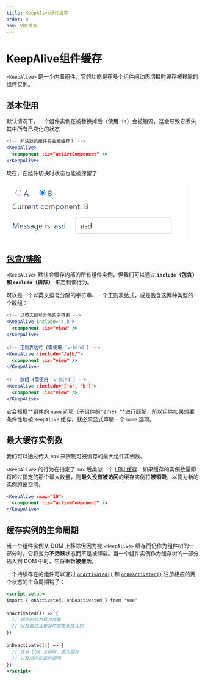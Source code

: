 ```yaml
---
title: KeepAlive组件缓存
order: 8
nav: VUE框架
---
```


# KeepAlive组件缓存

`<KeepAlive>` 是一个内置组件，它的功能是在多个组件间动态切换时缓存被移除的组件实例。

## 基本使用

默认情况下，一个组件实例在被替换掉后（使用`:is`）会被销毁。这会导致它丢失其中所有已变化的状态

```jsx | pure
<!-- 非活跃的组件将会被缓存！ -->
<KeepAlive>
  <component :is="activeComponent" />
</KeepAlive>
```

现在，在组件切换时状态也能被保留了

![image-20231014100148002](./vue-KeepAlive.assets/image-20231014100148002.png)

## [包含/排除](https://cn.vuejs.org/guide/built-ins/keep-alive.html#include-exclude)

`<KeepAlive>` 默认会缓存内部的所有组件实例，但我们可以通过 **`include`（包含） 和 `exclude`（排除）** 来定制该行为。

可以是一个以英文逗号分隔的字符串、一个正则表达式，或是包含这两种类型的一个数组：

```jsx | pure
<!-- 以英文逗号分隔的字符串 -->
<KeepAlive include="a,b">
  <component :is="view" />
</KeepAlive>

<!-- 正则表达式 (需使用 `v-bind`) -->
<KeepAlive :include="/a|b/">
  <component :is="view" />
</KeepAlive>

<!-- 数组 (需使用 `v-bind`) -->
<KeepAlive :include="['a', 'b']">
  <component :is="view" />
</KeepAlive>
```

它会根据**组件的 [`name`](https://cn.vuejs.org/api/options-misc.html#name) 选项（子组件的name）**进行匹配，所以组件如果想要条件性地被 `KeepAlive` 缓存，就必须显式声明一个 `name` 选项。

## 最大缓存实例数

我们可以通过传入 `max` 来限制可被缓存的最大组件实例数。

`<KeepAlive>` 的行为在指定了 `max` 后类似一个 [LRU 缓存](https://en.wikipedia.org/wiki/Cache_replacement_policies#Least_recently_used_(LRU))：如果缓存的实例数量即将超过指定的那个最大数量，则**最久没有被访问**的缓存实例将**被销毁**，以便为新的实例腾出空间。

```jsx | pure
<KeepAlive :max="10">
  <component :is="activeComponent" />
</KeepAlive>
```

## 缓存实例的生命周期

当一个组件实例从 DOM 上移除但因为被 `<KeepAlive>` 缓存而仍作为组件树的一部分时，它将变为**不活跃**状态而不是被卸载。当一个组件实例作为缓存树的一部分插入到 DOM 中时，它将重新**被激活**。

一个持续存在的组件可以通过 [`onActivated()`](https://cn.vuejs.org/api/composition-api-lifecycle.html#onactivated) 和 [`onDeactivated()`](https://cn.vuejs.org/api/composition-api-lifecycle.html#ondeactivated) 注册相应的两个状态的生命周期钩子：

```jsx | pure
<script setup>
import { onActivated, onDeactivated } from 'vue'

onActivated(() => {
  // 调用时机为首次挂载
  // 以及每次从缓存中被重新插入时
})

onDeactivated(() => {
  // 在从 DOM 上移除、进入缓存
  // 以及组件卸载时调用
})
</script>
```
